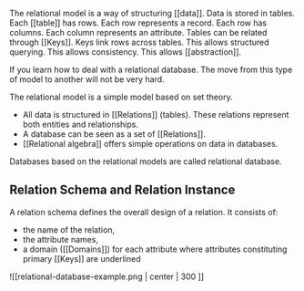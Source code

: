 The relational model is a way of structuring [[data]]. Data is stored in tables. Each [[table]] has rows. Each row represents a record. Each row has columns. Each column represents an attribute. Tables can be related through [[Keys]]. Keys link rows across tables. This allows structured querying. This allows consistency. This allows [[abstraction]].

If you learn how to deal with a relational database. The move from this type of model to another will not be very hard.

The relational model is a simple model based on set theory.
- All data is structured in [[Relations]] (tables). These relations represent both entities and relationships.
- A database can be seen as a set of [[Relations]].
- [[Relational algebra]] offers simple operations on data in databases.

Databases based on the relational models are called relational database.

## Relation Schema and Relation Instance

A relation schema defines the overall design of a relation. It consists of:
- the name of the relation, 
- the attribute names, 
- a domain ([[Domains]]) for each attribute where attributes constituting primary [[Keys]] are underlined

![[relational-database-example.png | center | 300 ]]